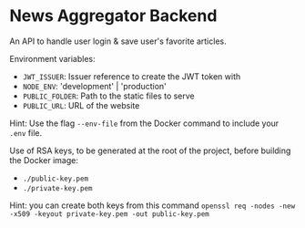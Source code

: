 # News Aggregator Backend

An API to handle user login & save user's favorite articles.

Environment variables:

- `JWT_ISSUER`: Issuer reference to create the JWT token with
- `NODE_ENV`: 'development' | 'production'
- `PUBLIC_FOLDER`: Path to the static files to serve
- `PUBLIC_URL`: URL of the website

Hint: Use the flag `--env-file` from the Docker command to include your `.env` file.

Use of RSA keys, to be generated at the root of the project, before building the Docker image:

- `./public-key.pem`
- `./private-key.pem`

Hint: you can create both keys from this command `openssl req -nodes -new -x509 -keyout private-key.pem -out public-key.pem`
